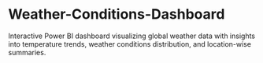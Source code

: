 # Weather-Conditions-Dashboard
Interactive Power BI dashboard visualizing global weather data with insights into temperature trends, weather conditions distribution, and location-wise summaries.
